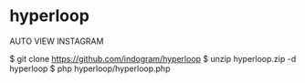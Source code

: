 # hyperloop
AUTO VIEW INSTAGRAM


$ git clone https://github.com/indogram/hyperloop
$ unzip hyperloop.zip -d hyperloop
$ php hyperloop/hyperloop.php

